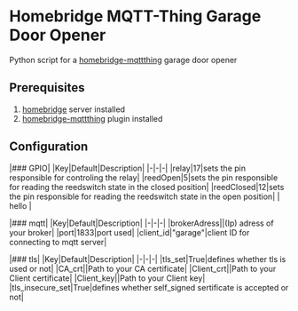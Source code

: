 # Homebridge MQTT-Thing Garage Door Opener
Python script for a [homebridge-mqttthing](https://github.com/arachnetech/homebridge-mqttthing) garage door opener

## Prerequisites
1. [homebridge](https://github.com/homebridge/homebridge) server installed
2. [homebridge-mqttthing](https://github.com/arachnetech/homebridge-mqttthing) plugin installed

## Configuration
|### GPIO|
|Key|Default|Description|
|-|-|-|
|relay|17|sets the pin responsible for controling the relay|
|reedOpen|5|sets the pin responsible for reading the reedswitch state in the closed position|
|reedClosed|12|sets the pin responsible for reading the reedswitch state in the open position|
| hello |

|### mqtt|
|Key|Default|Description|
|-|-|-|
|brokerAdress||(Ip) adress of your broker|
|port|1833|port used|
|client_id|"garage"|client ID for connecting to mqtt server|

|### tls|
|Key|Default|Description|
|-|-|-|
|tls_set|True|defines whether tls is used or not|
|CA_crt||Path to your CA certificate|
|Client_crt||Path to your Client certificate|
|Client_key||Path to your Client key|
|tls_insecure_set|True|defines whether self_signed sertificate is accepted or not|

